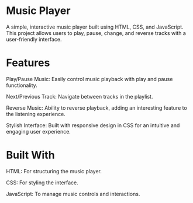 # Music Player

A simple, interactive music player built using HTML, CSS, and JavaScript. This project allows users to play, pause, change, and reverse tracks with a user-friendly interface.

# Features

Play/Pause Music: Easily control music playback with play and pause functionality.

Next/Previous Track: Navigate between tracks in the playlist.

Reverse Music: Ability to reverse playback, adding an interesting feature to the listening experience.

Stylish Interface: Built with responsive design in CSS for an intuitive and engaging user experience.

# Built With

HTML: For structuring the music player.

CSS: For styling the interface.

JavaScript: To manage music controls and interactions.
